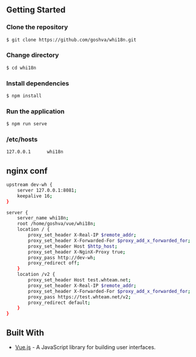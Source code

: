 ## Getting Started
### Clone the repository
```bash
$ git clone https://github.com/goshva/whi18n.git
```

### Change directory
```bash
$ cd whi18n
```

### Install dependencies
```bash
$ npm install
```

### Run the application
```bash
$ npm run serve
```
### /etc/hosts
```bash
127.0.0.1      whi18n
```
## nginx conf
```bash
upstream dev-wh {
    server 127.0.0.1:8081;
    keepalive 16;
}

server {
    server_name whi18n;
    root /home/goshva/vue/whi18n;
    location / {
        proxy_set_header X-Real-IP $remote_addr;
        proxy_set_header X-Forwarded-For $proxy_add_x_forwarded_for;
        proxy_set_header Host $http_host;
        proxy_set_header X-NginX-Proxy true;
        proxy_pass http://dev-wh;
        proxy_redirect off;
    }
    location /v2 {
        proxy_set_header Host test.whteam.net;
        proxy_set_header X-Real-IP $remote_addr;
        proxy_set_header X-Forwarded-For $proxy_add_x_forwarded_for;
        proxy_pass https://test.whteam.net/v2;
        proxy_redirect default;
    }    
}
```

## Built With

* [Vue.js](https://vuejs.org/) - A JavaScript library for building user interfaces.
